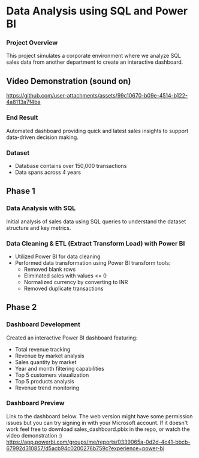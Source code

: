 # Data Analysis using SQL and Power BI

### Project Overview
This project simulates a corporate environment where we analyze SQL sales data from another department to create an interactive dashboard.


## Video Demonstration (sound on)
https://github.com/user-attachments/assets/99c10670-b09e-4514-b122-4a8113a7f4ba


### End Result
Automated dashboard providing quick and latest sales insights to support data-driven decision making.

### Dataset
- Database contains over 150,000 transactions
- Data spans across 4 years

## Phase 1
### Data Analysis with SQL
Initial analysis of sales data using SQL queries to understand the dataset structure and key metrics.

### Data Cleaning & ETL (Extract Transform Load) with Power BI
- Utilized Power BI for data cleaning
- Performed data transformation using Power BI transform tools:
  - Removed blank rows
  - Eliminated sales with values <= 0
  - Normalized currency by converting to INR
  - Removed duplicate transactions

## Phase 2
### Dashboard Development
Created an interactive Power BI dashboard featuring:
- Total revenue tracking
- Revenue by market analysis
- Sales quantity by market
- Year and month filtering capabilities
- Top 5 customers visualization
- Top 5 products analysis
- Revenue trend monitoring

### Dashboard Preview
Link to the dashboard below. The web version might have some permission issues but you can try signing in with your Microsoft account. If it doesn't work feel free to download sales_dashboard.pbix in the repo, or watch the video demonstration :)   
https://app.powerbi.com/groups/me/reports/0339065a-0d2d-4c41-bbcb-67992d310857/d5acb94c0200276b759c?experience=power-bi

